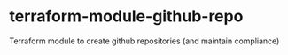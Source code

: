# terraform-module-github-repo
Terraform module to create github repositories (and maintain compliance)

